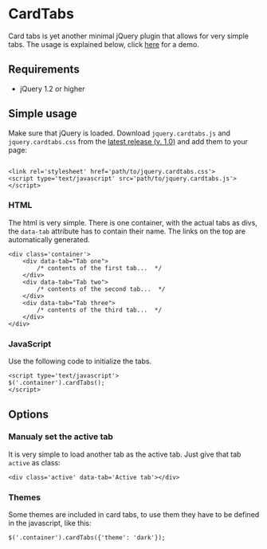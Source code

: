 # CardTabs
Card tabs is yet another minimal jQuery plugin that allows for very simple tabs. The usage is explained below, click [here](http://blekerfeld.github.io/CardTabs) for a demo.

## Requirements
* jQuery 1.2 or higher

## Simple usage

Make sure that jQuery is loaded. Download `jquery.cardtabs.js` and `jquery.cardtabs.css` from the [latest release (v. 1.0)](https://github.com/blekerfeld/CardTabs/releases/tag/v1.0) and add them to your page:

```

<link rel='stylesheet' href='path/to/jquery.cardtabs.css'>
<script type='text/javascript' src='path/to/jquery.cardtabs.js'></script>

```

### HTML 

The html is very simple. There is one container, with the actual tabs as divs, the `data-tab` attribute has to contain their name. The links on the top are automatically generated.



```
<div class='container'>
    <div data-tab="Tab one">
    	/* contents of the first tab...  */
    </div>
    <div data-tab="Tab two">
        /* contents of the second tab...  */
    </div>
    <div data-tab="Tab three">
        /* contents of the third tab...  */
    </div>
</div>

```

### JavaScript

Use the following code to initialize the tabs.

```
<script type='text/javascript'>
$('.container').cardTabs();
</script>
```

## Options

### Manualy set the active tab
It is very simple to load another tab as the active tab. Just give that tab `active` as class:

```
<div class='active' data-tab='Active tab'></div>
```

### Themes
Some themes are included in card tabs, to use them they have to be defined in the javascript, like this:

```
$('.container').cardTabs({'theme': 'dark'});
```
